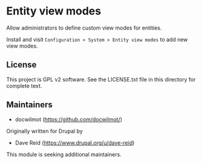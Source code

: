 Entity view modes
=======================

Allow administrators to define custom view modes for entities.

Install and visit `Configuration > System > Entity view modes` to add new view
modes.

License
-------

This project is GPL v2 software. See the LICENSE.txt file in this directory for
complete text.

Maintainers
-----------

- docwilmot (https://github.com/docwilmot/)

Originally written for Drupal by

- Dave Reid (https://www.drupal.org/u/dave-reid)

This module is seeking additional maintainers.
